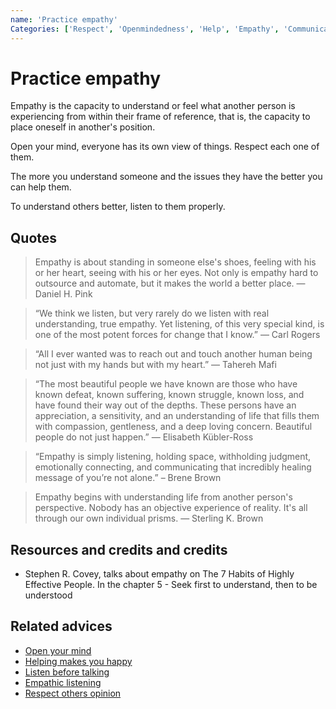 ```yaml
---
name: 'Practice empathy'
Categories: ['Respect', 'Openmindedness', 'Help', 'Empathy', 'Communication']
---
```

# Practice empathy

Empathy is the capacity to understand or feel what another person is experiencing from within their frame of reference, that is, the capacity to place oneself in another's position.

Open your mind, everyone has its own view of things. Respect each one of them.

The more you understand someone and the issues they have the better you can help them.

To understand others better, listen to them properly.

## Quotes

> Empathy is about standing in someone else's shoes, feeling with his or her heart, seeing with his or her eyes. Not only is empathy hard to outsource and automate, but it makes the world a better place. ― Daniel H. Pink

> “We think we listen, but very rarely do we listen with real understanding, true empathy. Yet listening, of this very special kind, is one of the most potent forces for change that I know.” ―  Carl Rogers

> “All I ever wanted was to reach out and touch another human being not just with my hands but with my heart.” ― Tahereh Mafi

> “The most beautiful people we have known are those who have known defeat, known suffering, known struggle, known loss, and have found their way out of the depths. These persons have an appreciation, a sensitivity, and an understanding of life that fills them with compassion, gentleness, and a deep loving concern. Beautiful people do not just happen.” ― Elisabeth Kübler-Ross

> “Empathy is simply listening, holding space, withholding judgment, emotionally connecting, and communicating that incredibly healing message of you’re not alone.” – Brene Brown

> Empathy begins with understanding life from another person's perspective. Nobody has an objective experience of reality. It's all through our own individual prisms. ― Sterling K. Brown

## Resources and credits and credits

- Stephen R. Covey, talks about empathy on The 7 Habits of Highly Effective People. In the chapter 5 - Seek first to understand, then to be understood

## Related advices

- [Open your mind](../Open%20your%20mind/index.md)
- [Helping makes you happy](../Helping%20makes%20you%20happy/index.md) 
- [Listen before talking](../Listen%20before%20talking/index.md)
- [Empathic listening](../Empathic%20Listening/index.md)
- [Respect others opinion](../Respect%20others%20opinion/index.md)